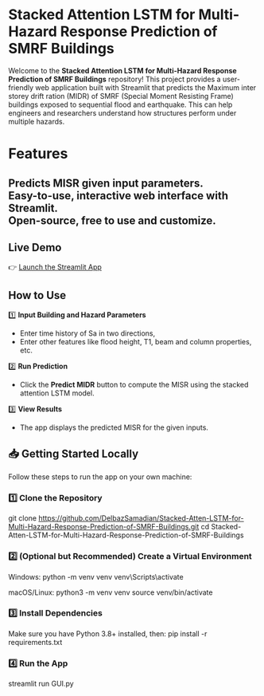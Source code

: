 # Stacked Attention LSTM for Multi-Hazard Response Prediction of SMRF Buildings

Welcome to the **Stacked Attention LSTM for Multi-Hazard Response Prediction of SMRF Buildings** repository! This project provides a user-friendly web application built with Streamlit that predicts the Maximum inter storey drift ration (MIDR) of SMRF (Special Moment Resisting Frame) buildings exposed to sequential flood and earthquake. This can help engineers and researchers understand how structures perform under multiple hazards.

# Features
Predicts MISR given input parameters.  
Easy-to-use, interactive web interface with Streamlit.  
Open-source, free to use and customize.  
---

## Live Demo

👉 [Launch the Streamlit App](https://stack-atten-lstm-sm.streamlit.app/)  


## How to Use

1️⃣ **Input Building and Hazard Parameters**  
- Enter time history of Sa in two directions,
- Enter other features like flood height, T1, beam and column properties, etc.

2️⃣ **Run Prediction**  
- Click the **Predict MIDR** button to compute the MISR using the stacked attention LSTM model.

3️⃣ **View Results**  
- The app displays the predicted MISR for the given inputs.



## 📥 Getting Started Locally

Follow these steps to run the app on your own machine:

### 1️⃣ Clone the Repository
git clone https://github.com/DelbazSamadian/Stacked-Atten-LSTM-for-Multi-Hazard-Response-Prediction-of-SMRF-Buildings.git
cd Stacked-Atten-LSTM-for-Multi-Hazard-Response-Prediction-of-SMRF-Buildings

### 2️⃣ (Optional but Recommended) Create a Virtual Environment
Windows:
python -m venv venv
venv\Scripts\activate

macOS/Linux:
python3 -m venv venv
source venv/bin/activate

### 3️⃣ Install Dependencies
Make sure you have Python 3.8+ installed, then:
pip install -r requirements.txt

### 4️⃣ Run the App
streamlit run GUI.py
